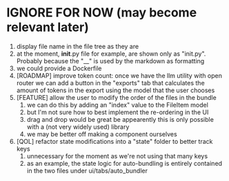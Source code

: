 # IGNORE FOR NOW (may become relevant later)
1. display file name in the file tree as they are
  1. at the moment, __init__.py file for example, are shown only as "init.py". Probably because the "__" is used by the markdown as formatting
2. we could provide a Dockerfile
3. [ROADMAP] improve token count: once we have the llm utility with open router we can add a button in the "exports" tab that calculates the amount of tokens in the export using the model that the user chooses
4. [FEATURE] allow the user to modify the order of the files in the bundle
   1. we can do this by adding an "index" value to the FileItem model
   2. but I'm not sure how to best implement the re-ordering in the UI 
   3. drag and drop would be great be appearently this is only possible with a (not very widely used) library
   4. we may be better off making a component ourselves
5. [QOL] refactor state modifications into a "state" folder to better track keys
   1. unnecessary for the moment as we're not using that many keys
   2. as an example, the state logic for auto-bundling is entirely contained in the two files under ui/tabs/auto_bundler